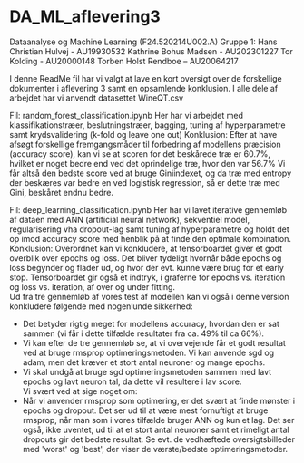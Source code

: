 # DA_ML_aflevering3
Dataanalyse og Machine Learning (F24.520214U002.A)
Gruppe 1:
Hans Christian Hulvej - AU19930532
Kathrine Bohus Madsen - AU202301227
Tor Kolding - AU20000148
Torben Holst Rendboe – AU20064217

I denne ReadMe fil har vi valgt at lave en kort oversigt over de forskellige dokumenter i aflevering 3 samt en opsamlende konklusion.
I alle dele af arbejdet har vi anvendt datasettet WineQT.csv 

Fil: random_forest_classification.ipynb
Her har vi arbejdet med klassifikationstræer, beslutningstræer, bagging, tuning af hyperparametre samt krydsvalidering (k-fold og leave one out)
Konklusion: Efter at have afsøgt forskellige fremgangsmåder til forbedring af modellens præcision (accuracy score), kan vi se at scoren for det beskårede træ er 60.7%, hvilket er noget bedre end ved det oprindelige træ, hvor den var 56.7%
Vi får altså den bedste score ved at bruge Giniindexet, og da træ med entropy der beskæres var bedre en ved logistisk regression, så er dette træ med Gini, beskåret endnu bedre.

Fil: deep_learning_classification.ipynb
Her har vi lavet iterative gennemløb af dataen med ANN (artificial neural network), sekventiel model, regularisering vha dropout-lag samt tuning af hyperparametre og holdt det op imod accuracy score med henblik på at finde den optimale kombination. 
Konklusion: Overordnet kan vi konkludere, at tensorboardet giver et godt overblik over epochs og loss. Det bliver tydeligt hvornår både epochs og loss begynder og flader ud, og hvor der evt. kunne være brug for et early stop. Tensorboardet gir også et indtryk, i graferne for epochs vs. iteration og loss vs. iteration, af over og under fitting.  
Ud fra tre gennemløb af vores test af modellen kan vi også i denne version konkludere følgende med nogenlunde sikkerhed:  
  * Det betyder rigtig meget for modellens accuracy, hvordan den er sat sammen (vi får i dette tilfælde resultater fra ca. 49% til ca 66%).  
  * Vi kan efter de tre gennemløb se, at vi overvejende får et godt resultat ved at bruge rmsprop optimeringsmetoden. Vi kan anvende sgd og adam, men det kræver et stort antal neuroner og mange epochs.  
  * Vi skal undgå at bruge sgd optimeringsmetoden sammen med lavt epochs og lavt neuron tal, da dette vil resultere i lav score.  
Vi svært ved at sige noget om:  
  * Når vi anvender rmsprop som optimering, er det svært at finde mønster i epochs og dropout.
Det ser ud til at være mest fornuftigt at bruge rmsprop, når man som i vores tilfælde bruger ANN og kun et lag. Det ser også, ikke uventet, ud til at et stort antal neuroner samt et rimeligt antal dropouts gir det bedste resultat. Se evt. de vedhæftede oversigtsbilleder med 'worst' og 'best', der viser de værste/bedste optimeringsmetoder.  
